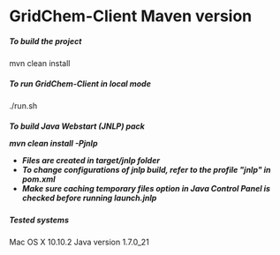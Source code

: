 <h1>GridChem-Client Maven version</h1>


<h5>To build the project</h5>

mvn clean install

<h5>To run GridChem-Client in local mode</h5>

./run.sh

<h5>To build Java Webstart (JNLP) pack

mvn clean install -Pjnlp

* Files are created in target/jnlp folder
* To change configurations of jnlp build, refer to the profile "jnlp" in pom.xml
* Make sure caching temporary files option in Java Control Panel is checked before running launch.jnlp


<h5>Tested systems</h5>

Mac OS X 10.10.2
Java version 1.7.0_21


